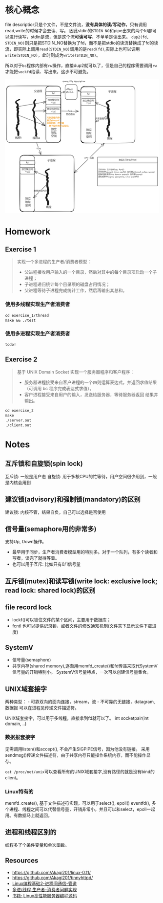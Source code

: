 # 核心概念
file descriptior只是个文件，不是文件流，**没有具体的读/写动作**，只有调用read,write的时候才会去读、写。
因此stdin的`STDIN_NO`和pipe出来的两个fd都可以进行读写，stdin是流，但是这个流**可读可写**，不单单是读出来。
`dup2(fd, STDIN_NO)`则只是把STDIN_NO替换为了fd，而不是把stdio的读流替换成了fd的读流，即实际上调用`read(STDIN_NO)`调用的是`read(fd)`,实际上也可以调用`write(STDIN_NO)`，此时则成为`write(STDIN_NO)`。

所以对于`bc`程序内部有`rw`操作，直接dup2就可以了，但是自己的程序需要调用`rw`才能把`sockfd`给读、写出来，这步不可避免。

![img](./process_thread.png)

# Homework
## Exercise 1
> 实现一个多进程的生产者/消费者模型：
>    - 父进程接收用户输入的一个目录，然后对其中的每个目录项启动一个子进程；
>    - 子进程递归统计每个目录项的磁盘占用情况；
>    - 父进程等待子进程完成统计工作，然后再输出其总和。

### 使用多线程实现生产者消费者
```
cd exercise_1/thread
make && ./test
```
### 使用多进程实现生产者消费者
```
todo!
```
## Exercise 2
> 基于 UNIX Domain Socket 实现一个服务器程序和客户程序：
> - 服务器进程接受来自客户进程的一个四则运算表达式，并返回求值结果（可调用 bc 程序完成表达式求值）。
> - 客户进程接受来自用户的输入，发送给服务器，等待服务器返回
结果并输出。

```
cd exercise_2
make 
./server.out
./client.out
```


# Notes
## 互斥锁和自旋锁(spin lock)
互斥锁: 一般是用户态
自旋锁: 用于多核CPU的忙等待，用户空间很少用到，一般是内核会用到
## 建议锁(advisory)和强制锁(mandatory)的区别
建议锁: 内核不管，结果自负，自己可以选择是否使用
## 信号量(semaphore用的非常多)
支持Up, Down操作。
- 最早用于同步，生产者消费者模型用的特别多。对于一个队列，有多个读者和写者，读完了就得等着。
- 也可以用于互斥: 比如只有0/1信号量
## 互斥锁(mutex)和读写锁(write lock: exclusive lock; read lock: shared lock)的区别

## file record lock
- lockf()可以锁住文件的某个区间，主要用于数据库；
- fcntl 也可以提供记录锁，或者文件的修改通知机制(文件夹下显示文件下载进度)

## SystemV
- 信号量(semaphore)
- 共享内存(shared memory),逐渐用memfd_create()和fd传递来取代SystemV
信号量的开销特别小。
SystemV信号量特点，一次可以创建信号量集合。

## UNIX域套接字
两种类型：
    - 可靠双向的面向连接，stream，流
    - 不可靠的无链接，datagram, 数据报
可以在进程见传递文件描述符。

UNIX域套接字，可以用于多线程，直接拿到fd就可以了。
int socketpair(int domain, ..)

### 数据报套接字
无需调用listen()和accept(), 不会产生SIGPIPE信号，因为他没有链接。
采用sendmsg()传递文件描述符，由于共享内存只能操作系统内存，而不能操作显存。

`cat /proc/net/unix`可以查看所有的UNIX域套接字,没有路径的就是没有bind的client。

### Linux特有的
memfd_create(), 基于文件描述符实现，可以用于select(), epoll()
eventfd(), 多个进程、线程之间可以代替信号量，开销非常小，并且可以和select，epoll一起用。有数据马上就返回。

## 进程和线程区别的
线程多了个条件变量和单次函数。

## Resources
- https://github.com/Akagi201/linux-0.11/
- https://github.com/Akagi201/tinnyhttpd/
- [Linux编程基础2-进程间通信-管道](https://rdou.github.io/2020/06/21/Linux%E7%BC%96%E7%A8%8B%E5%9F%BA%E7%A1%802-%E8%BF%9B%E7%A8%8B%E9%97%B4%E9%80%9A%E4%BF%A1-%E7%AE%A1%E9%81%93/)
- [多进/线程 生产者-消费者问题实现](https://yuhan2001.github.io/2021/11/29/%E5%AE%9E%E9%AA%8C%E5%85%AD_%E7%94%9F%E4%BA%A7%E8%80%85%E6%B6%88%E8%B4%B9%E8%80%85%E9%97%AE%E9%A2%98%E7%9A%84%E5%AE%9E%E7%8E%B0/)
- [书籍: Linux高性能服务器编程源码](https://github.com/raichen/LinuxServerCodes)